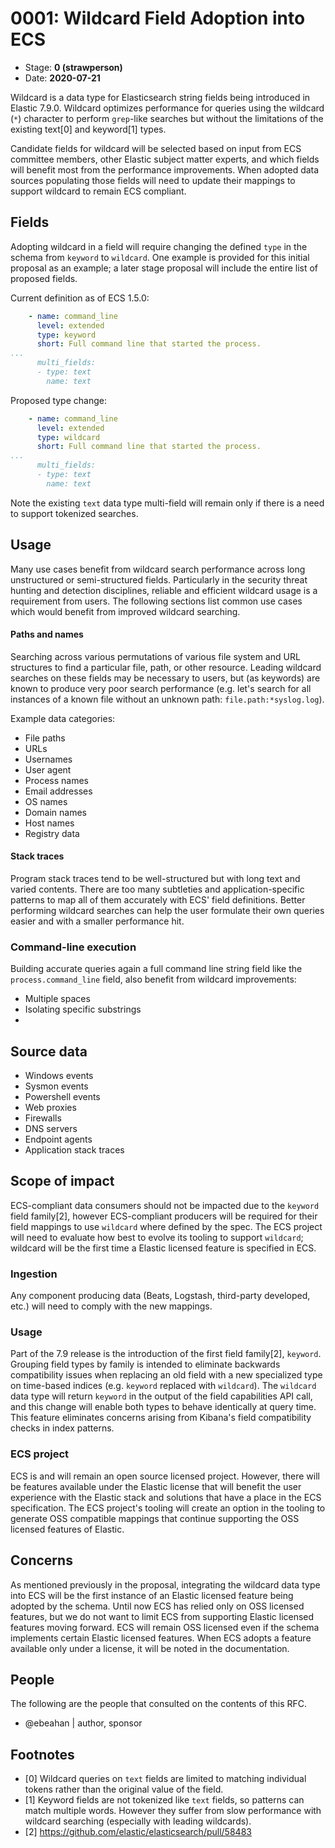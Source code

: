 # 0001: Wildcard Field Adoption into ECS
<!--^ The ECS team will assign a unique, contiguous RFC number upon merging the initial stage of this RFC, taking care not to conflict with other RFCs.-->

- Stage: **0 (strawperson)** <!-- Update to reflect target stage -->
- Date: **2020-07-21** <!-- Update to reflect date of most recent stage advancement -->

<!--
Stage 0: Provide a high level summary of the premise of these changes. Briefly describe the nature, purpose, and impact of the changes. ~2-5 sentences.
-->

Wildcard is a data type for Elasticsearch string fields being introduced in Elastic 7.9.0. Wildcard optimizes performance for queries using the wildcard (`*`) character to perform `grep`-like searches but without the limitations of the existing
text[0] and keyword[1] types.

Candidate fields for wildcard will be selected based on input from ECS committee members, other Elastic subject matter experts, and which fields will benefit most from the performance improvements. When adopted data sources populating those fields will need
to update their mappings to support wildcard to remain ECS compliant.

## Fields

<!--
Stage: 1: Describe at a high level how this change affects fields. Which fieldsets will be impacted? How many fields overall? Are we primarily adding fields, removing fields, or changing existing fields? The goal here is to understand the fundamental technical implications and likely extent of these changes. ~2-5 sentences.
-->

Adopting wildcard in a field will require changing the defined `type` in the schema from `keyword` to `wildcard`. One example is provided for this initial proposal as an example; a later stage proposal will include the entire list of proposed fields.

Current definition as of ECS 1.5.0:

```yaml
    - name: command_line
      level: extended
      type: keyword
      short: Full command line that started the process.
...
      multi_fields:
      - type: text
        name: text
```

Proposed type change:

```yaml
    - name: command_line
      level: extended
      type: wildcard
      short: Full command line that started the process.
...
      multi_fields:
      - type: text
        name: text
```

Note the existing `text` data type multi-field will remain only if there is a need to support tokenized searches.

## Usage

<!--
Stage 1: Describe at a high-level how these field changes will be used in practice. Real world examples are encouraged. The goal here is to understand how people would leverage these fields to gain insights or solve problems. ~1-3 paragraphs.
-->

Many use cases benefit from wildcard search performance across long unstructured or semi-structured fields. Particularly in the security threat hunting and detection disciplines, reliable and efficient wildcard usage is a requirement from users. The following
sections list common use cases which would benefit from improved wildcard searching.

#### Paths and names

Searching across various permutations of various file system and URL structures to find a particular file, path, or other resource. Leading wildcard searches on these fields may be necessary to users, but (as keywords) are known to produce very poor search performance
(e.g. let's search for all instances of a known file without an unknown path: `file.path:*syslog.log`).

Example data categories:

* File paths
* URLs
* Usernames
* User agent
* Process names
* Email addresses
* OS names
* Domain names
* Host names
* Registry data

#### Stack traces

Program stack traces tend to be well-structured but with long text and varied contents. There are too many subtleties and application-specific patterns to map all of them accurately with ECS' field definitions. Better performing wildcard searches can help the user formulate their own queries easier and with a smaller performance hit.

### Command-line execution

Building accurate queries again a full command line string field like the `process.command_line` field, also benefit from wildcard improvements:

* Multiple spaces
* Isolating specific substrings
*

## Source data

<!--
Stage 1: Provide a high-level description of example sources of data. This does not yet need to be a concrete example of a source document, but instead can simply describe a potential source (e.g. nginx access log). This will ultimately be fleshed out to include literal source examples in a future stage. The goal here is to identify practical sources for these fields in the real world. ~1-3 sentences or unordered list.
-->

* Windows events
* Sysmon events
* Powershell events
* Web proxies
* Firewalls
* DNS servers
* Endpoint agents
* Application stack traces


## Scope of impact

<!--
Stage 2: Identifies scope of impact of changes. Are breaking changes required? Should deprecation strategies be adopted? Will significant refactoring be involved? Break the impact down into:
 * Ingestion mechanisms (e.g. beats/logstash)
 * Usage mechanisms (e.g. Kibana applications, detections)
 * ECS project (e.g. docs, tooling)
The goal here is to research and understand the impact of these changes on users in the community and development teams across Elastic. 2-5 sentences each.
-->

ECS-compliant data consumers should not be impacted due to the `keyword` field family[2], however ECS-compliant producers will be required for their field mappings to use `wildcard` where defined by the spec. The ECS project will need to evaluate how best to
evolve its tooling to support `wildcard`; wildcard will be the first time a Elastic licensed feature is specified in ECS.

### Ingestion

Any component producing data (Beats, Logstash, third-party developed, etc.) will need to comply with the new mappings.

### Usage

Part of the 7.9 release is the introduction of the first field family[2], `keyword`. Grouping field types by family is intended to eliminate backwards compatibility issues when replacing an old field with a new specialized type on time-based indices (e.g. `keyword` replaced
with `wildcard`). The `wildcard` data type will return `keyword` in the output of the field capabilities API call, and this change will enable both types to behave identically at query time. This feature eliminates concerns arising from Kibana's field compatibility checks
in index patterns.

### ECS project

ECS is and will remain an open source licensed project. However, there will be features available under the Elastic license that will benefit the user experience with the Elastic stack and solutions that have a place in the ECS specification. The ECS project's tooling will
create an option in the tooling to generate OSS compatible mappings that continue supporting the OSS licensed features of Elastic.

## Concerns

<!--
Stage 1: Identify potential concerns, implementation challenges, or complexity. Spend some time on this. Play devil's advocate. Try to identify the sort of non-obvious challenges that tend to surface later. The goal here is to surface risks early, allow everyone the time to work through them, and ultimately document resolution for posterity's sake.
-->

As mentioned previously in the proposal, integrating the wildcard data type into ECS will be the first instance of an Elastic licensed feature being adopted by the schema. Until now ECS has relied only on OSS licensed features, but we do not want to limit ECS from supporting Elastic licensed features moving forward. ECS will remain OSS licensed even if the schema implements certain Elastic licensed features. When ECS adopts a feature available only under a license, it will be noted in the documentation.

## People

The following are the people that consulted on the contents of this RFC.

* @ebeahan | author, sponsor

## Footnotes

* [0] Wildcard queries on `text` fields are limited to matching individual tokens rather than the original value of the field.
* [1] Keyword fields are not tokenized like `text` fields, so patterns can match multiple words. However they suffer from slow performance with wildcard searching (especially with leading wildcards).
* [2] https://github.com/elastic/elasticsearch/pull/58483
